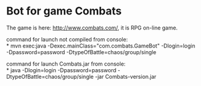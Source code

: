 # Bot for game Combats

The game is here: http://www.combats.com/, it is RPG on-line game.

command for launch not compiled from console: <br/>
     * mvn exec:java -Dexec.mainClass="com.combats.GameBot" -Dlogin=login -Dpassword=password -DtypeOfBattle=chaos/group/single
     
 command for launch Combats.jar from console: <br/>
     * java -Dlogin=login -Dpassword=password -DtypeOfBattle=chaos/group/single -jar Combats-version.jar
     
